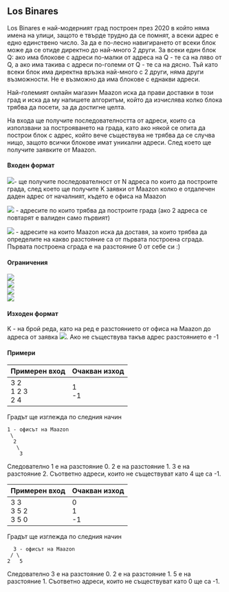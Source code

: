 ## Los Binares 

Los Binares е най-модерният град построен през 2020 в който няма имена на улици, защото е твърде трудно да се помнят, а всеки адрес е едно единствено число. За да е по-лесно навигирането от всеки блок може да се отиде директно до най-много 2 други. За всеки един блок Q: ако има блокове с адреси по-малки от адреса на Q - те са на ляво от Q, а ако има такива с адреси по-големи от Q - те са на дясно. Тъй като всеки блок има директна връзка най-много с 2 други, няма други възможности. Не е възможно да има блокове с еднакви адреси.

Най-големият онлайн магазин Maazon иска да прави доставки в този град и иска да му напишете алгоритъм, който да изчислява колко блока трябва да посети, за да достигне целта.

На входа ще получите последователността от адреси, които са използвани за построяването на града, като ако някой се опита да построи блок с адрес, който вече съществува не трябва да се случва нищо, защото всички блокове имат уникални адреси. След което ще получите заявките от Maazon.

#### Входен формат

<img src="https://latex.codecogs.com/svg.latex?\Large&space;N,К">- ще получите последователност от N адреса по които да построите града, след което ще получите K заявки от Maazon колко е отдалечен даден адрес от началният, където е офиса на Maazon

<img src="https://latex.codecogs.com/svg.latex?\Large&space;B_1,B_2,...,B_N"> - адресите по които трябва да построите града (ако 2 адреса се повтарят е валиден само първият)

<img src="https://latex.codecogs.com/svg.latex?\Large&space;R_1,R_2,...,R_K"> - адресите на които Maazon иска да доставя, за които трябва да определите на какво разстояние са от първата построена сграда. Първата построена сграда е на разстояние 0 от себе си :)

#### Ограничения
<img src="https://latex.codecogs.com/svg.latex?\Large&space;1\le{N}\le{10^5}"><br>
<img src="https://latex.codecogs.com/svg.latex?\Large&space;1\le{N}\le{10^5}"><br>
<img src="https://latex.codecogs.com/svg.latex?\Large&space;INT_MIN\le{B_i}\le{INT_MAX}"><br>
<img src="https://latex.codecogs.com/svg.latex?\Large&space;INT_MIN\le{R_i}\le{INT_MAX}">

#### Изходен формат

K - на брой реда, като на ред
е разстоянието от офиса на Maazon до адреса от заявка <img src="https://latex.codecogs.com/svg.latex?\Large&space;R_i">. Ако не съществува такъв адрес разстоянието е -1

#### Примери

Примерен вход|Oчакван изход
-|-
3 2<br>1 2 3<br>2 4|1<br>-1

Градът ще изглежда по следния начин
```
1 - офисът на Maazon
 \ 
  2
   \ 
    3
```
Следователно 1 е на разстояние 0. 2 е на разстояние 1. 3 е на разстояние 2. Съответно адреси, които не съществуват като 4 ще са -1.

Примерен вход|Oчакван изход
-|-
3 3<br>3 5 2<br>3 5 0|0<br>1<br>-1

Градът ще изглежда по следния начин
```
  3 - офисът на Maazon
 / \
2   5
```
Следователно 3 е на разстояние 0. 2 е на разстояние 1. 5 е на разстояние 1. Съответно адреси, които не съществуват като 0 ще са -1.
